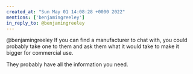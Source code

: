 ```yaml
---
created_at: "Sun May 01 14:08:28 +0000 2022"
mentions: ['benjamingreeley']
in_reply_to: @benjamingreeley
---
```


@benjamingreeley If you can find a manufacturer to chat with, you could probably take one to them and ask them what it would take to make it bigger for commercial use.

They probably have all the information you need.